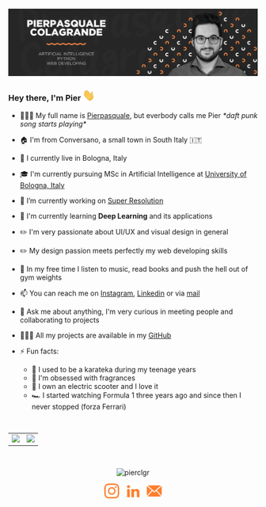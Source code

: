 [![Description banner](https://raw.githubusercontent.com/pierclgr/pierclgr/main/images/banner_dark.png)](https://www.pierpasqualecolagrande.com)

### **Hey there, I'm Pier** <img src="https://raw.githubusercontent.com/pierclgr/pierclgr/main/images/wave.gif" alt="waving_gif" width="25px">

- 🙋🏻‍♂️ My full name is [Pierpasquale](https://www.pierpasqualecolagrande.com/#about), but everbody calls me Pier _\*daft punk song starts playing\*_ 

- 🏠 I'm from Conversano, a small town in South Italy 🇮🇹

- 📍 I currently live in Bologna, Italy

- 🎓 I'm currently pursuing MSc in Artificial Intelligence at [University of Bologna, Italy](https://corsi.unibo.it/2cycle/artificial-intelligence/index.html)

- 🔭 I’m currently working on [Super Resolution](https://www.github.com/pierclgr/SuperResolution)

- 🌱 I'm currently learning **Deep Learning** and its applications

- ✏️ I'm very passionate about UI/UX and visual design in general

- ✏️ My design passion meets perfectly my web developing skills

- 📖 In my free time I listen to music, read books and push the hell out of gym weights

- 📫 You can reach me on [Instagram](https://www.instagram.com/pierclgr), [Linkedin](https://www.linkedin.com/in/pierclgr/) or via [mail](mailto:pierpasquale.colagrande@gmail.com)

- 💬 Ask me about anything, I'm very curious in meeting people and collaborating to projects

- 👨🏻‍💻 All my projects are available in my [GitHub](https://github.com/pierclgr?tab=repositories)

- ⚡ Fun facts:
  - 🥋 I used to be a karateka during my teenage years
  - 👔 I'm obsessed with fragrances
  - 🛴 I own an electric scooter and I love it
  -  🏎 I started watching Formula 1 three years ago and since then I never stopped (forza Ferrari)

<br>

<table>
    <tr>
        <td style="border:none !important;">
            <img src="https://github-readme-stats.vercel.app/api?username=pierclgr&show_icons=true&count_private=true&title_color=ef8543&text_color=fefcfb&bg_color=262626&hide_border=1&locale=en&icon_color=ef8543"/>
        </td>
        <td style="border:none !important;">
            <img src="https://github-readme-stats.vercel.app/api/top-langs/?username=pierclgr&&title_color=ef8543&text_color=fefcfb&bg_color=262626&hide_border=1&locale=en&icon_color=ef8543&layout=compact">
        </td>
    </tr>
</table>

<br>

<p align="center">
<img src="https://komarev.com/ghpvc/?username=pierclgr&label=Profile views&color=ef8543&style=flat" alt="pierclgr" />
</p>
<p align="center">
<a href="https://www.instagram.com/pierclgr/" target="blank"><img align="center" src="https://raw.githubusercontent.com/pierclgr/Personal-Website/master/icons/social-icons/instagram-logo-orange.svg" alt="pierclgr" height="30px" width="30px"/></a>
&nbsp;&nbsp;
<a href="https://www.linkedin.com/in/pierclgr/" target="blank"><img align="center" src="https://raw.githubusercontent.com/pierclgr/Personal-Website/master/icons/social-icons/linkedin-logo-orange.svg" alt="pierclgr" height="25px" width="25px"/></a>
&nbsp;&nbsp;
<a href="mailto:pierpasquale.colagrande@gmail.com" target="blank"><img align="center" src="https://raw.githubusercontent.com/pierclgr/Personal-Website/master/icons/social-icons/mail-orange.svg" alt="pierclgr" height="30px" width="30px"/></a>
</p>

<!--
**pierclgr/pierclgr** is a ✨ _special_ ✨ repository because its `README.md` (this file) appears on your GitHub profile.

Here are some ideas to get you started:

- 🔭 I’m currently working on ...
- 🌱 I’m currently learning ...
- 👯 I’m looking to collaborate on ...
- 🤔 I’m looking for help with ...
- 💬 Ask me about ...
- 📫 How to reach me: ...
- 😄 Pronouns: ...
- ⚡ Fun fact: ...
-->
